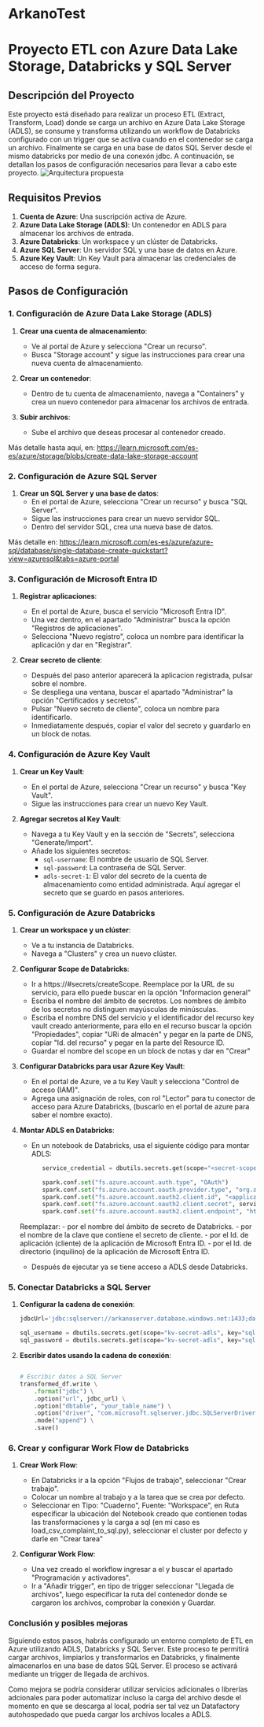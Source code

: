 # ArkanoTest
# Proyecto ETL con Azure Data Lake Storage, Databricks y SQL Server

## Descripción del Proyecto

Este proyecto está diseñado para realizar un proceso ETL (Extract, Transform, Load) donde se carga un archivo en Azure Data Lake Storage (ADLS), se consume y transforma utilizando un workflow de Databricks configurado con un trigger que se activa cuando en el contenedor se carga un archivo. Finalmente se carga en una base de datos SQL Server desde el mismo databricks por medio de una conexón jdbc. A continuación, se detallan los pasos de configuración necesarios para llevar a cabo este proyecto.
![Arquitectura propuesta](ArquitecturaETL.png)

## Requisitos Previos

1. **Cuenta de Azure**: Una suscripción activa de Azure.
2. **Azure Data Lake Storage (ADLS)**: Un contenedor en ADLS para almacenar los archivos de entrada.
3. **Azure Databricks**: Un workspace y un clúster de Databricks.
4. **Azure SQL Server**: Un servidor SQL y una base de datos en Azure.
5. **Azure Key Vault**: Un Key Vault para almacenar las credenciales de acceso de forma segura.

## Pasos de Configuración

### 1. Configuración de Azure Data Lake Storage (ADLS)

1. **Crear una cuenta de almacenamiento**:
   - Ve al portal de Azure y selecciona "Crear un recurso".
   - Busca "Storage account" y sigue las instrucciones para crear una nueva cuenta de almacenamiento.

2. **Crear un contenedor**:
   - Dentro de tu cuenta de almacenamiento, navega a "Containers" y crea un nuevo contenedor para almacenar los archivos de entrada.

3. **Subir archivos**:
   - Sube el archivo que deseas procesar al contenedor creado.

Más detalle hasta aquí, en: https://learn.microsoft.com/es-es/azure/storage/blobs/create-data-lake-storage-account

### 2. Configuración de Azure SQL Server

1. **Crear un SQL Server y una base de datos**:
   - En el portal de Azure, selecciona "Crear un recurso" y busca "SQL Server".
   - Sigue las instrucciones para crear un nuevo servidor SQL.
   - Dentro del servidor SQL, crea una nueva base de datos.

Más detalle en: https://learn.microsoft.com/es-es/azure/azure-sql/database/single-database-create-quickstart?view=azuresql&tabs=azure-portal

### 3. Configuración de Microsoft Entra ID

1. **Registrar aplicaciones**:
   - En el portal de Azure, busca el servicio "Microsoft Entra ID".
   - Una vez dentro, en el apartado "Administrar" busca la opción "Registros de aplicaciones".
   - Selecciona "Nuevo registro", coloca un nombre para identificar la aplicación y dar en "Registrar".
   
2. **Crear secreto de cliente**:
   - Después del paso anterior aparecerá la aplicacion registrada, pulsar sobre el nombre.
   - Se despliega una ventana, buscar el apartado "Administrar" la opción "Certificados y secretos".
   - Pulsar "Nuevo secreto de cliente", coloca un nombre para identificarlo.
   - Inmediatamente después, copiar el valor del secreto y guardarlo en un block de notas.

### 4. Configuración de Azure Key Vault

1. **Crear un Key Vault**:
   - En el portal de Azure, selecciona "Crear un recurso" y busca "Key Vault".
   - Sigue las instrucciones para crear un nuevo Key Vault.

2. **Agregar secretos al Key Vault**:
   - Navega a tu Key Vault y en la sección de "Secrets", selecciona "Generate/Import".
   - Añade los siguientes secretos:
     - `sql-username`: El nombre de usuario de SQL Server.
     - `sql-password`: La contraseña de SQL Server.
     - `adls-secret-1`: El valor del secreto de la cuenta de almacenamiento como entidad administrada. Aquí agregar el secreto que se guardo en pasos anteriores. 

### 5. Configuración de Azure Databricks

1. **Crear un workspace y un clúster**:
   - Ve a tu instancia de Databricks.
   - Navega a "Clusters" y crea un nuevo clúster.

2. **Configurar Scope de Databricks**:
   - Ir a https://<databricks-instance>#secrets/createScope. Reemplace <databricks-instance> por la URL de su servicio, para ello puede buscar en la opción "Informacion general"
   - Escriba el nombre del ámbito de secretos. Los nombres de ámbito de los secretos no distinguen mayúsculas de minúsculas.
   - Escriba el nombre DNS del servicio y el identificador del recurso key vault creado anteriormente, para ello en el recurso buscar la opción "Propiedades", copiar "URi de almacén" y pegar en la parte de DNS, copiar "Id. del recurso" y pegar en la parte del Resource ID.
   - Guardar el nombre del scope en un block de notas y dar en "Crear"

2. **Configurar Databricks para usar Azure Key Vault**:
   - En el portal de Azure, ve a tu Key Vault y selecciona "Control de acceso (IAM)".
   - Agrega una asignación de roles, con rol "Lector" para tu conector de acceso para Azure Databricks, (buscarlo en el portal de azure para saber el nombre exacto).

3. **Montar ADLS en Databricks**:
   - En un notebook de Databricks, usa el siguiente código para montar ADLS:
     ```python
        service_credential = dbutils.secrets.get(scope="<secret-scope>",key="<service-credential-key>")

        spark.conf.set("fs.azure.account.auth.type", "OAuth")
        spark.conf.set("fs.azure.account.oauth.provider.type", "org.apache.hadoop.fs.azurebfs.oauth2.ClientCredsTokenProvider")
        spark.conf.set("fs.azure.account.oauth2.client.id", "<application-id>")
        spark.conf.set("fs.azure.account.oauth2.client.secret", service_credential)
        spark.conf.set("fs.azure.account.oauth2.client.endpoint", "https://login.microsoftonline.com/<directory-id>/oauth2/token")
     ```
    Reemplazar:
        - <secret-scope> por el nombre del ámbito de secreto de Databricks.
        - <service-credential-key> por el nombre de la clave que contiene el secreto de cliente.
        - <application-id> por el Id. de aplicación (cliente) de la aplicación de Microsoft Entra ID.
        - <directory-id> por el Id. de directorio (inquilino) de la aplicación de Microsoft Entra ID.
    
    - Después de ejecutar ya se tiene acceso a ADLS desde Databricks.

### 5. Conectar Databricks a SQL Server

1. **Configurar la cadena de conexión**:

    ```python
    jdbcUrl='jdbc:sqlserver://arkanoserver.database.windows.net:1433;database=db_arkano_test'

    sql_username = dbutils.secrets.get(scope="kv-secret-adls", key="sql-username")
    sql_password = dbutils.secrets.get(scope="kv-secret-adls", key="sql-password")
    ```

2. **Escribir datos usando la cadena de conexión**:

    ```python

    # Escribir datos a SQL Server
    transformed_df.write \
        .format("jdbc") \
        .option("url", jdbc_url) \
        .option("dbtable", "your_table_name") \
        .option("driver", "com.microsoft.sqlserver.jdbc.SQLServerDriver") \
        .mode("append") \
        .save()
    ```

### 6. Crear y configurar Work Flow de Databricks

1. **Crear Work Flow**:
    - En Databricks ir a la opción "Flujos de trabajo", seleccionar "Crear trabajo".
    - Colocar un nombre al trabajo y a la tarea que se crea por defecto.
    - Seleccionar en Tipo: "Cuaderno", Fuente: "Workspace", en Ruta especificar la ubicación del Notebook creado que contienen todas las transformaciones y la carga a sql (en mi caso es load_csv_complaint_to_sql.py), seleccionar el cluster por defecto y darle en "Crear tarea"

2. **Configurar Work Flow**:
    - Una vez creado el workflow ingresar a el y buscar el apartado "Programación y activadores".
    - Ir a "Añadir trigger", en tipo de trigger seleccionar "Llegada de archivos", luego especificar la ruta del contenedor donde se cargaron los archivos, comprobar la conexión y Guardar.


### Conclusión y posibles mejoras

Siguiendo estos pasos, habrás configurado un entorno completo de ETL en Azure utilizando ADLS, Databricks y SQL Server. Este proceso te permitirá cargar archivos, limpiarlos y transformarlos en Databricks, y finalmente almacenarlos en una base de datos SQL Server. El proceso se activará mediante un trigger de llegada de archivos.

Como mejora se podría considerar utilizar servicios adicionales o librerías adcionales para poder automatizar incluso la carga del archivo desde el momento en que se descarga al local, podría ser tal vez un Datafactory autohospedado que pueda cargar los archivos locales a ADLS.